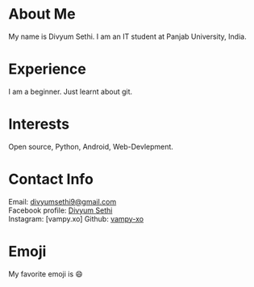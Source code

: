 # About Me
My name is Divyum Sethi. I am an IT student at Panjab University, India.
# Experience
I am a beginner. Just learnt about git.
# Interests
Open source, Python, Android, Web-Devlepment.
# Contact Info
Email: [divyumsethi9@gmail.com](mailto:divyumsethi9@gmail.com)  
Facebook profile: [Divyum Sethi](https://www.facebook.com/vampy.xo)  
Instagram: [vampy.xo]
Github: [vampy-xo](https://github.com/vampy-xo)
# Emoji
My favorite emoji is :smile:
